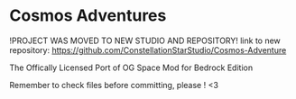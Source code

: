 # Cosmos Adventures
!PROJECT WAS MOVED TO NEW STUDIO AND REPOSITORY!
link to new repository:
https://github.com/ConstellationStarStudio/Cosmos-Adventure

The Offically Licensed Port of OG Space Mod for Bedrock Edition


Remember to check files before committing, please ! <3 
